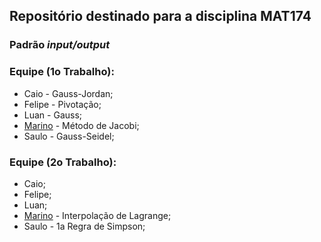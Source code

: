 Repositório destinado para a disciplina MAT174
---------------

### Padrão _input/output_


### Equipe (1o Trabalho):

- Caio - Gauss-Jordan;
- Felipe - Pivotação;
- Luan - Gauss;
- [Marino](mailto:intmarinoreturn0@gmail.com) - Método de Jacobi;
- Saulo - Gauss-Seidel;


### Equipe (2o Trabalho):

- Caio;
- Felipe;
- Luan;
- [Marino](mailto:intmarinoreturn0@gmail.com) - Interpolação de Lagrange;
- Saulo - 1a Regra de Simpson;
